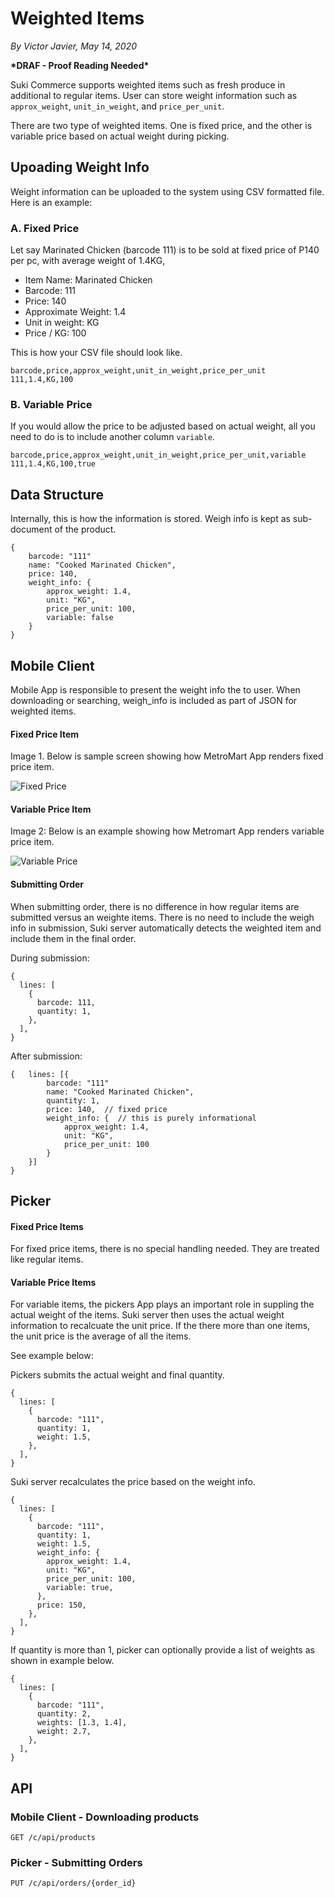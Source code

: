 # Weighted Items

_By Victor Javier, May 14, 2020_

**\*DRAF - Proof Reading Needed\***

Suki Commerce supports weighted items such as fresh produce in additional to regular items. User can store weight information such as `approx_weight`, `unit_in_weight`, and `price_per_unit`.

There are two type of weighted items. One is fixed price, and the other is variable price based on actual weight during picking.

## Upoading Weight Info

Weight information can be uploaded to the system using CSV formatted file. Here is an example:

### A. Fixed Price

Let say Marinated Chicken (barcode 111) is to be sold at fixed price of P140 per pc, with average weight of 1.4KG,

- Item Name: Marinated Chicken
- Barcode: 111
- Price: 140
- Approximate Weight: 1.4
- Unit in weight: KG
- Price / KG: 100

This is how your CSV file should look like.

```
barcode,price,approx_weight,unit_in_weight,price_per_unit
111,1.4,KG,100
```

### B. Variable Price

If you would allow the price to be adjusted based on actual weight, all you need to do is to include another column `variable`.

```
barcode,price,approx_weight,unit_in_weight,price_per_unit,variable
111,1.4,KG,100,true
```

## Data Structure

Internally, this is how the information is stored. Weigh info is kept as sub-document of the product.

```json5
{
    barcode: "111"
    name: "Cooked Marinated Chicken",
    price: 140,
    weight_info: {
        approx_weight: 1.4,
        unit: "KG",
        price_per_unit: 100,
        variable: false
    }
}
```

## Mobile Client

Mobile App is responsible to present the weight info the to user. When downloading or searching, weigh_info is included as part of JSON for weighted items.

#### Fixed Price Item

Image 1. Below is sample screen showing how MetroMart App renders fixed price item.

![Fixed Price](/images/weighted_fixed_price.jpg)

#### Variable Price Item

Image 2: Below is an example showing how Metromart App renders variable price item.

![Variable Price](/images/weighted_variable_price.jpg)

#### Submitting Order

When submitting order, there is no difference in how regular items are submitted versus an weighte items. There is no need to include the weigh info in submission, Suki server automatically detects the weighted item and include them in the final order.

During submission:

```json5
{
  lines: [
    {
      barcode: 111,
      quantity: 1,
    },
  ],
}
```

After submission:

```json5
{   lines: [{
        barcode: "111"
        name: "Cooked Marinated Chicken",
        quantity: 1,
        price: 140,  // fixed price
        weight_info: {  // this is purely informational
            approx_weight: 1.4,
            unit: "KG",
            price_per_unit: 100
        }
    }]
}
```

## Picker

#### Fixed Price Items

For fixed price items, there is no special handling needed. They are treated like regular items.

#### Variable Price Items

For variable items, the pickers App plays an important role in suppling the actual weight of the items. Suki server then uses the actual weight information to recalcuate the unit price. If the there more than one items, the unit price is the average of all the items.

See example below:

Pickers submits the actual weight and final quantity.

```json5
{
  lines: [
    {
      barcode: "111",
      quantity: 1,
      weight: 1.5,
    },
  ],
}
```

Suki server recalculates the price based on the weight info.

```json5
{
  lines: [
    {
      barcode: "111",
      quantity: 1,
      weight: 1.5,
      weight_info: {
        approx_weight: 1.4,
        unit: "KG",
        price_per_unit: 100,
        variable: true,
      },
      price: 150,
    },
  ],
}
```

If quantity is more than 1, picker can optionally provide a list of weights as shown in example below.

```json5
{
  lines: [
    {
      barcode: "111",
      quantity: 2,
      weights: [1.3, 1.4],
      weight: 2.7,
    },
  ],
}
```

## API

### Mobile Client - Downloading products

```
GET /c/api/products
```

### Picker - Submitting Orders

```
PUT /c/api/orders/{order_id}
```
